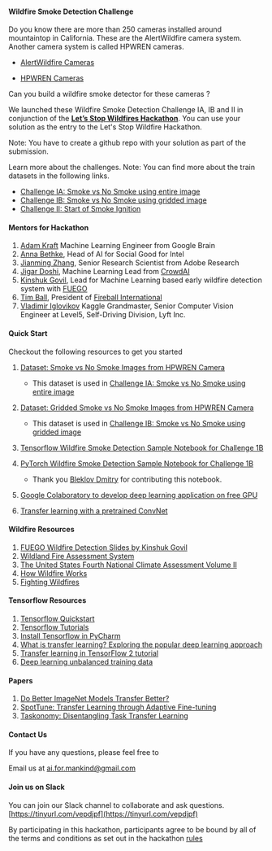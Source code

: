 #### Wildfire Smoke Detection Challenge
Do you know there are more than 250 cameras installed around mountaintop in California. These are the AlertWildfire camera system. Another camera system is called HPWREN cameras.

- [AlertWildfire Cameras](http://www.alertwildfire.org/southeastbay/index.html?v=518dd6a)

- [HPWREN Cameras](http://hpwren.ucsd.edu/cameras/I/wc-e-mobo-c.html)

Can you build a wildfire smoke detector for these cameras ? 

We launched these Wildfire Smoke Detection Challenge IA, IB and II in conjunction of the **[Let’s Stop Wildfires Hackathon](https://github.com/aiformankind/lets-stop-wildfires-hackathon)**. 
You can use your solution as the entry to the Let's Stop Wildfire Hackathon. 

Note: You have to create a github repo with your solution as part of the submission.

Learn more about the challenges. Note: You can find more about the train datasets in the following links.
- [Challenge IA: Smoke vs No Smoke using entire image](wildfire_smoke_challenge_1A.md)
- [Challenge IB: Smoke vs No Smoke using gridded image](wildfire_smoke_challenge_1B.md)
- [Challenge II: Start of Smoke Ignition](wildfire_smoke_challenge_2.md)

#### Mentors for Hackathon
1. [Adam Kraft](https://www.linkedin.com/in/adam-kraft-7555b534/) Machine Learning Engineer from Google Brain
2. [Anna Bethke](https://www.linkedin.com/in/annabethke/), Head of AI for Social Good for Intel
3. [Jianming Zhang](https://www.linkedin.com/in/jianming-zhang-60762227/), Senior Research Scientist from Adobe Research
4. [Jigar Doshi](https://www.linkedin.com/in/jigarkdoshi/), Machine Learning Lead from [CrowdAI](https://crowdai.com/)
5. [Kinshuk Govil](https://www.linkedin.com/in/kinshuk-govil-0080522/), Lead for Machine Learning based early wildfire detection system with [FUEGO](https://fuego.ssl.berkeley.edu/what-is-fuego/)
6. [Tim Ball](https://www.linkedin.com/in/tim-ball-1832a824/), President of [Fireball International](http://www.fireballit.com/)
7. [Vladimir Iglovikov](https://www.linkedin.com/in/iglovikov/) Kaggle Grandmaster, Senior Computer Vision Engineer at Level5, Self-Driving Division, Lyft Inc.



#### Quick Start
Checkout the following resources to get you started

1. [Dataset: Smoke vs No Smoke Images from HPWREN Camera](https://www.dropbox.com/s/ghfhjtoh1z59xeb/wildfire_smoke_data.tar)

    - This dataset is used in [Challenge IA: Smoke vs No Smoke using entire image](wildfire_smoke_challenge_1A.md)

2. [Dataset: Gridded Smoke vs No Smoke Images from HPWREN Camera](https://www.dropbox.com/s/5rue8c28iidvlvh/grid_smoke_version.tar)

    - This dataset is used in [Challenge IB: Smoke vs No Smoke using gridded image](wildfire_smoke_challenge_1B.md)

3. [Tensorflow Wildfire Smoke Detection Sample Notebook for Challenge 1B](Challenge_1B_WildfireSmokeImageClassifierForDemo.ipynb)

4. [PyTorch Wildfire Smoke Detection Sample Notebook for Challenge 1B](Challenge_1B_WildfireSmokeImageClassifierForDemo_Pytorch.ipynb)  

    - Thank you [Bleklov Dmitry](https://github.com/Bekovmi) for contributing this notebook.

5. [Google Colaboratory to develop deep learning application on free GPU](https://colab.research.google.com)

6. [Transfer learning with a pretrained ConvNet](https://www.tensorflow.org/tutorials/images/transfer_learning)

#### Wildfire Resources
1. [FUEGO Wildfire Detection Slides by Kinshuk Govil](https://tinyurl.com/rbrn4oq)
2. [Wildland Fire Assessment System](http://www.wfas.net/)
3. [The United States Fourth National Climate Assessment Volume II](https://nca2018.globalchange.gov/downloads/NCA4_Report-in-Brief.pdf)
4. [How Wildfire Works](https://science.howstuffworks.com/nature/natural-disasters/wildfire.htm/printable)
5. [Fighting Wildfires](https://mentalfloss.com/article/57094/10-strategies-fighting-wildfires)


#### Tensorflow Resources
1. [Tensorflow Quickstart](https://www.tensorflow.org/tutorials/quickstart/beginner)
2. [Tensorflow Tutorials](https://www.tensorflow.org/tutorials)
3. [Install Tensorflow in PyCharm](https://youtu.be/vEXCMOuPB3c)
4. [What is transfer learning? Exploring the popular deep learning approach](https://builtin.com/data-science/transfer-learning) 
5. [Transfer learning in TensorFlow 2 tutorial](https://adventuresinmachinelearning.com/transfer-learning-tensorflow-2/)
6. [Deep learning unbalanced training data](https://towardsdatascience.com/deep-learning-unbalanced-training-data-solve-it-like-this-6c528e9efea6)

#### Papers
1. [Do Better ImageNet Models Transfer Better?](https://www.zpascal.net/cvpr2019/Kornblith_Do_Better_ImageNet_Models_Transfer_Better_CVPR_2019_paper.pdf)
2. [SpotTune: Transfer Learning through Adaptive Fine-tuning](http://openaccess.thecvf.com/content_CVPR_2019/papers/Guo_SpotTune_Transfer_Learning_Through_Adaptive_Fine-Tuning_CVPR_2019_paper.pdf)
3. [Taskonomy: Disentangling Task Transfer Learning](http://openaccess.thecvf.com/content_cvpr_2018/papers/Zamir_Taskonomy_Disentangling_Task_CVPR_2018_paper.pdf)

#### Contact Us
If you have any questions, please feel free to

Email us at [ai.for.mankind@gmail.com](ai.for.mankind@gmail.com)

#### Join us on Slack  

You can join our Slack channel to collaborate and ask questions. [https://tinyurl.com/vepdjpf](https://tinyurl.com/vepdjpf)

By participating in this hackathon, participants agree to be bound by all of the terms and conditions as set out in the hackathon [rules](README.md)




